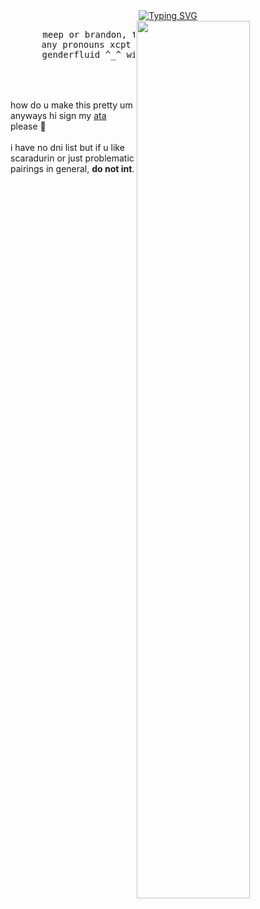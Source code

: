 <div align="center">
<a href="https://git.io/typing-svg"><img src="https://readme-typing-svg.demolab.com?font=Fira+Code&duration=4000&pause=300&color=F7DDA5&center=true&repeat=false&width=435&height=60&lines=Ozo+is+that+you%3F+LOL+it+must+be!+" alt="Typing SVG" /></a>
</div>
<img src="https://github.com/SFOTHS/ILLUMINA/blob/1e6429305913ffe20a77160c74710acea41b02e1/Untitled219_20250826154643.png" width="60%" align="right"/>
<div align="center">
<pre>
⠀⠀⠀⠀⠀meep or brandon, timmy works aswell
 ⠀⠀⠀⠀any pronouns xcpt she unless close
      genderfluid ^_^ will add more i think. 
 ⠀⠀⠀⠀⠀⠀⠀⠀⠀⠀⠀⠀⠀⠀⠀⠀⠀⠀⠀⠀⠀⠀⠀⠀⠀⠀⠀⠀⠀⠀⠀⠀
</pre>
</div>
<br>
<br>
how do u make this pretty um anyways hi
sign my <a href="https://bealdhild.atabook.org">ata</a> please 🥺
<br>
<BR>
i have no dni list but if u like scaradurin or just problematic pairings in general, <b>do not int</b>.
